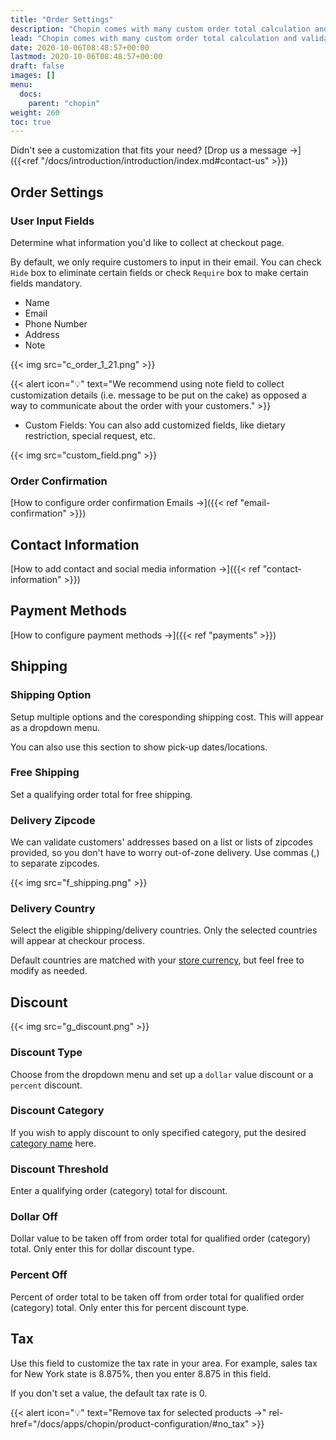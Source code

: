 ```yaml
---
title: "Order Settings"
description: "Chopin comes with many custom order total calculation and validation settings. Merchants can take advantage of these options to customize order total calculation. We recommend using these rules whenever possible. In general, communicating these rules over descriptions is not only ineffective, it also causes unnecessary confusion to the shoppers (your customers)."
lead: "Chopin comes with many custom order total calculation and validation settings. Merchants can take advantage of these options to customize order total calculation. We recommend using these rules whenever possible. In general, communicating these rules over descriptions is not only ineffective, it also causes unnecessary confusion to the shoppers (your customers)."
date: 2020-10-06T08:48:57+00:00
lastmod: 2020-10-06T08:48:57+00:00
draft: false
images: []
menu:
  docs:
    parent: "chopin"
weight: 260
toc: true
---
```


Didn't see a customization that fits your need? [Drop us a message →]({{<ref "/docs/introduction/introduction/index.md#contact-us" >}})

## Order Settings

### User Input Fields

Determine what information you'd like to collect at checkout page.

By default, we only require customers to input in their email. You can check `Hide` box to eliminate certain fields or check `Require` box to make certain fields mandatory.

- Name
- Email
- Phone Number
- Address
- Note

{{< img src="c_order_1_21.png" >}}

{{< alert icon="💡" text="We recommend using note field to collect customization details (i.e. message to be put on the cake) as opposed a way to communicate about the order with your customers." >}}

- Custom Fields: You can also add customized fields, like dietary restriction, special request, etc.

{{< img src="custom_field.png" >}}

### Order Confirmation

[How to configure order confirmation Emails →]({{< ref "email-confirmation" >}})

## Contact Information

[How to add contact and social media information →]({{< ref "contact-information" >}})

## Payment Methods

[How to configure payment methods →]({{< ref "payments" >}})

## Shipping

### Shipping Option

Setup multiple options and the coresponding shipping cost. This will appear as a dropdown menu. 

You can also use this section to show pick-up dates/locations.

### Free Shipping

Set a qualifying order total for free shipping.

### Delivery Zipcode

We can validate customers' addresses based on a list or lists of zipcodes provided, so you don't have to worry out-of-zone delivery. Use commas (,) to separate zipcodes.

{{< img src="f_shipping.png" >}}

### Delivery Country

Select the eligible shipping/delivery countries. Only the selected countries will appear at checkour process.

Default countries are matched with your [store currency](https://apiobuild.com/docs/docs/apps/chopin/payments/#currency), but feel free to modify as needed.

## Discount

{{< img src="g_discount.png" >}}

### Discount Type

Choose from the dropdown menu and set up a `dollar` value discount or a `percent` discount.

### Discount Category

If you wish to apply discount to only specified category, put the desired [category name](/docs/apps/chopin/product-configuration/#category) here.

### Discount Threshold

Enter a qualifying order (category) total for discount.

### Dollar Off

Dollar value to be taken off from order total for qualified order (category) total. Only enter this for dollar discount type.

### Percent Off

Percent of order total to be taken off from order total for qualified order (category) total. Only enter this for percent discount type.

## Tax

Use this field to customize the tax rate in your area. For example, sales tax for New York state is 8.875%, then you enter 8.875 in this field.

If you don't set a value, the default tax rate is 0.

{{< alert icon="💡" text="Remove tax for selected products →" rel-href="/docs/apps/chopin/product-configuration/#no_tax" >}}
